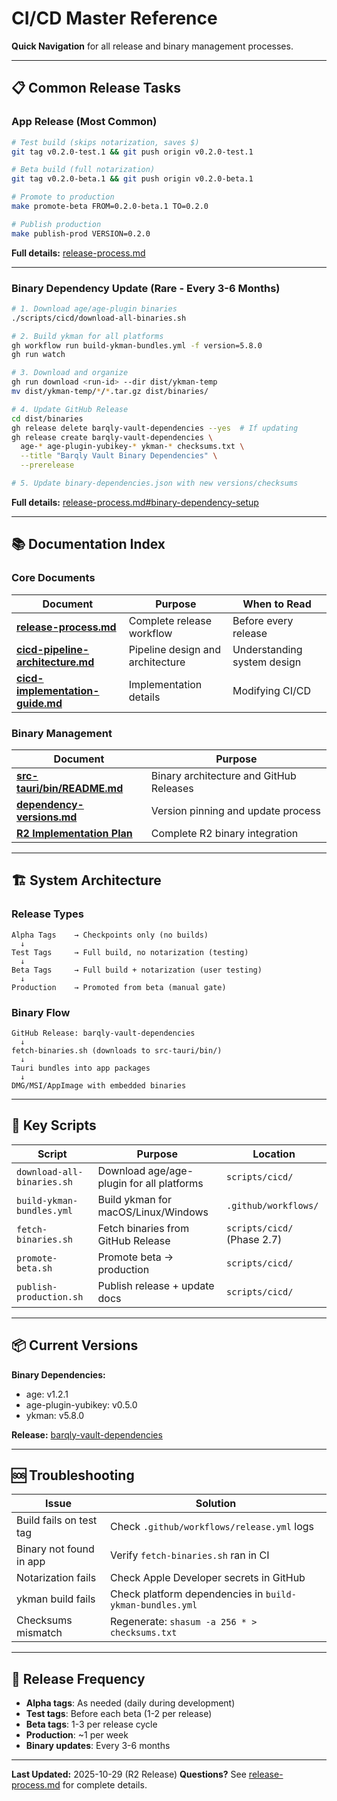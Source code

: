 # CI/CD Master Reference

**Quick Navigation** for all release and binary management processes.

---

## 📋 Common Release Tasks

### App Release (Most Common)

```bash
# Test build (skips notarization, saves $)
git tag v0.2.0-test.1 && git push origin v0.2.0-test.1

# Beta build (full notarization)
git tag v0.2.0-beta.1 && git push origin v0.2.0-beta.1

# Promote to production
make promote-beta FROM=0.2.0-beta.1 TO=0.2.0

# Publish production
make publish-prod VERSION=0.2.0
```

**Full details:** [release-process.md](./release-process.md)

---

### Binary Dependency Update (Rare - Every 3-6 Months)

```bash
# 1. Download age/age-plugin binaries
./scripts/cicd/download-all-binaries.sh

# 2. Build ykman for all platforms
gh workflow run build-ykman-bundles.yml -f version=5.8.0
gh run watch

# 3. Download and organize
gh run download <run-id> --dir dist/ykman-temp
mv dist/ykman-temp/*/*.tar.gz dist/binaries/

# 4. Update GitHub Release
cd dist/binaries
gh release delete barqly-vault-dependencies --yes  # If updating
gh release create barqly-vault-dependencies \
  age-* age-plugin-yubikey-* ykman-* checksums.txt \
  --title "Barqly Vault Binary Dependencies" \
  --prerelease

# 5. Update binary-dependencies.json with new versions/checksums
```

**Full details:** [release-process.md#binary-dependency-setup](./release-process.md#binary-dependency-setup-one-time-per-version-update)

---

## 📚 Documentation Index

### Core Documents

| Document | Purpose | When to Read |
|----------|---------|--------------|
| **[release-process.md](./release-process.md)** | Complete release workflow | Before every release |
| **[cicd-pipeline-architecture.md](./cicd-pipeline-architecture.md)** | Pipeline design and architecture | Understanding system design |
| **[cicd-implementation-guide.md](./cicd-implementation-guide.md)** | Implementation details | Modifying CI/CD |

### Binary Management

| Document | Purpose |
|----------|---------|
| **[src-tauri/bin/README.md](../../../src-tauri/bin/README.md)** | Binary architecture and GitHub Releases |
| **[dependency-versions.md](../dependency-versions.md)** | Version pinning and update process |
| **[R2 Implementation Plan](../../engineering/R2/r2-binary-dependency-integration-plan.md)** | Complete R2 binary integration |

---

## 🏗️ System Architecture

### Release Types

```
Alpha Tags    → Checkpoints only (no builds)
  ↓
Test Tags     → Full build, no notarization (testing)
  ↓
Beta Tags     → Full build + notarization (user testing)
  ↓
Production    → Promoted from beta (manual gate)
```

### Binary Flow

```
GitHub Release: barqly-vault-dependencies
  ↓
fetch-binaries.sh (downloads to src-tauri/bin/)
  ↓
Tauri bundles into app packages
  ↓
DMG/MSI/AppImage with embedded binaries
```

---

## 🔧 Key Scripts

| Script | Purpose | Location |
|--------|---------|----------|
| `download-all-binaries.sh` | Download age/age-plugin for all platforms | `scripts/cicd/` |
| `build-ykman-bundles.yml` | Build ykman for macOS/Linux/Windows | `.github/workflows/` |
| `fetch-binaries.sh` | Fetch binaries from GitHub Release | `scripts/cicd/` (Phase 2.7) |
| `promote-beta.sh` | Promote beta → production | `scripts/cicd/` |
| `publish-production.sh` | Publish release + update docs | `scripts/cicd/` |

---

## 📦 Current Versions

**Binary Dependencies:**
- age: v1.2.1
- age-plugin-yubikey: v0.5.0
- ykman: v5.8.0

**Release:** [barqly-vault-dependencies](https://github.com/Barqly/barqly-vault/releases/tag/barqly-vault-dependencies)

---

## 🆘 Troubleshooting

| Issue | Solution |
|-------|----------|
| Build fails on test tag | Check `.github/workflows/release.yml` logs |
| Binary not found in app | Verify `fetch-binaries.sh` ran in CI |
| Notarization fails | Check Apple Developer secrets in GitHub |
| ykman build fails | Check platform dependencies in `build-ykman-bundles.yml` |
| Checksums mismatch | Regenerate: `shasum -a 256 * > checksums.txt` |

---

## 📝 Release Frequency

- **Alpha tags**: As needed (daily during development)
- **Test tags**: Before each beta (1-2 per release)
- **Beta tags**: 1-3 per release cycle
- **Production**: ~1 per week
- **Binary updates**: Every 3-6 months

---

**Last Updated:** 2025-10-29 (R2 Release)
**Questions?** See [release-process.md](./release-process.md) for complete details.
